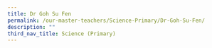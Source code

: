```yaml
---
title: Dr Goh Su Fen
permalink: /our-master-teachers/Science-Primary/Dr-Goh-Su-Fen/
description: ""
third_nav_title: Science (Primary)
---
```

